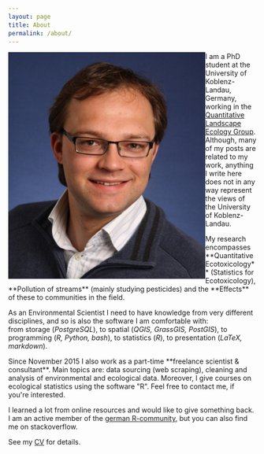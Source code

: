```yaml
---
layout: page
title: About
permalink: /about/
---
```


<div class="row">
  <div class="col-xs-3">
    <div class="container">
      <div class='sidebar'>
	<img style="float: left" width="400" src="/images/me.jpg" style="padding:20px;">
	</div>
    </div>
  </div>
  <div class="col-xs-9">
 <p>
I am a PhD student at the University of Koblenz-Landau, Germany, working in the <a href="https://www.uni-koblenz-landau.de/en/campus-landau/faculty7/environmental-sciences/landscape-ecology?set_language=en" target="_blank">Quantitative Landscape Ecology Group</a>. 
Although, many of my posts are related to my work, anything I write here does not in any way represent the views of the University of Koblenz-Landau.
 </p>
  </div>
</div>

<p markdown = "1">
My research encompasses **Quantitative Ecotoxicology** (Statistics for Ecotoxicology), **Pollution of streams** (mainly studying pesticides) and the **Effects** of these to communities in the field. 

As an Environmental Scientist I need to have knowledge from very different disciplines, and so is also the software I am comfortable with: 
<br>
from storage (*PostgreSQL*), to spatial (*QGIS, GrassGIS, PostGIS*), to programming (*R, Python, bash*), to statistics (*R*), to presentation (*LaTeX, markdown*).
</p>

<p markdown = "1">
Since November 2015 I also work as a part-time **freelance scientist & consultant**. Main topics are: data sourcing (web scraping), cleaning and analysis of environmental and ecological data. Moreover, I give courses on ecological statistics using the software "R".
Feel free to contact me, if you're interested.
</p>

<p>
I learned a lot from online resources and  would like to give something back.  
I am an active member of the <a href="http://forum.r-statistik.de/index.php" target="_blank">german R-community</a>, but you can also find me on stackoverflow. 
</p>

See my [CV](https://github.com/EDiLD/CV/raw/master/escv.pdf) <a href="https://github.com/EDiLD/CV/raw/master/escv.pdf"><i class="fa fa-file-pdf-o"></i>
</a> for details.
